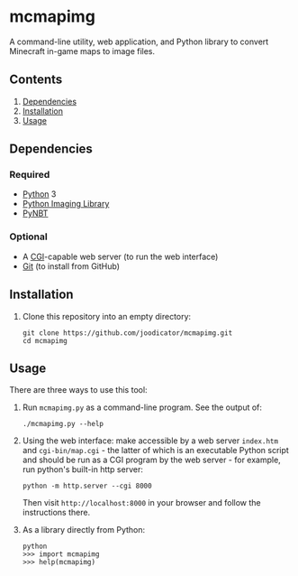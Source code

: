 # mcmapimg
A command-line utility, web application, and Python library to convert Minecraft in-game maps to image files.

## Contents
1. [Dependencies](#dependencies)
2. [Installation](#installation)
3. [Usage](#usage)

## Dependencies
### Required
* [Python](http://python.org) 3
* [Python Imaging Library](https://pypi.org/project/PIL/)
* [PyNBT](https://pypi.org/project/PyNBT/)

### Optional
* A [CGI](https://www.w3.org/CGI/)-capable web server (to run the web interface)
* [Git](https://git-scm.com) (to install from GitHub)

## Installation
1.  Clone this repository into an empty directory:

    ```
    git clone https://github.com/joodicator/mcmapimg.git
    cd mcmapimg
    ```

## Usage
There are three ways to use this tool:

1.  Run `mcmapimg.py` as a command-line program. See the output of:
    ```
    ./mcmapimg.py --help
    ```

2.  Using the web interface: make accessible by a web server `index.htm` and `cgi-bin/map.cgi` - the latter of which is an executable Python script and should be run as a CGI program by the web server - for example, run python's built-in http server:
    ```
    python -m http.server --cgi 8000
    ```
    Then visit `http://localhost:8000` in your browser and follow the instructions there.

3.  As a library directly from Python:
    ```
    python
    >>> import mcmapimg
    >>> help(mcmapimg)
    ```
